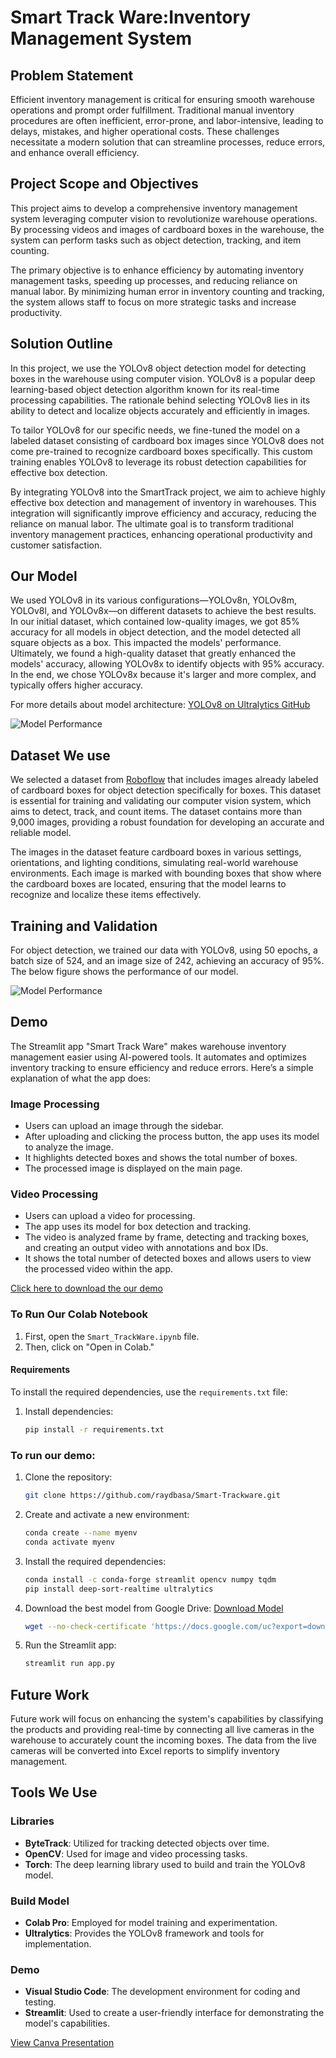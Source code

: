 # Smart Track Ware:Inventory Management System

## Problem Statement
Efficient inventory management is critical for ensuring smooth warehouse operations and prompt order fulfillment. Traditional manual inventory procedures are often inefficient, error-prone, and labor-intensive, leading to delays, mistakes, and higher operational costs. These challenges necessitate a modern solution that can streamline processes, reduce errors, and enhance overall efficiency.

## Project Scope and Objectives
This project aims to develop a comprehensive inventory management system leveraging computer vision to revolutionize warehouse operations. By processing videos and images of cardboard boxes in the warehouse, the system can perform tasks such as object detection, tracking, and item counting.

The primary objective is to enhance efficiency by automating inventory management tasks, speeding up processes, and reducing reliance on manual labor. By minimizing human error in inventory counting and tracking, the system allows staff to focus on more strategic tasks and increase productivity.

## Solution Outline
In this project, we use the YOLOv8 object detection model for detecting boxes in the warehouse using computer vision. YOLOv8 is a popular deep learning-based object detection algorithm known for its real-time processing capabilities. The rationale behind selecting YOLOv8 lies in its ability to detect and localize objects accurately and efficiently in images.

To tailor YOLOv8 for our specific needs, we fine-tuned the model on a labeled dataset consisting of cardboard box images since YOLOv8 does not come pre-trained to recognize cardboard boxes specifically. This custom training enables YOLOv8 to leverage its robust detection capabilities for effective box detection.

By integrating YOLOv8 into the SmartTrack project, we aim to achieve highly effective box detection and management of inventory in warehouses. This integration will significantly improve efficiency and accuracy, reducing the reliance on manual labor. The ultimate goal is to transform traditional inventory management practices, enhancing operational productivity and customer satisfaction.

## Our Model
We used YOLOv8 in its various configurations—YOLOv8n, YOLOv8m, YOLOv8l, and YOLOv8x—on different datasets to achieve the best results. In our initial dataset, which contained low-quality images, we got 85% accuracy for all models in object detection, and the model detected all square objects as a box. This impacted the models' performance. Ultimately, we found a high-quality dataset that greatly enhanced the models' accuracy, allowing YOLOv8x to identify objects with 95% accuracy. In the end, we chose YOLOv8x because it's larger and more complex, and typically offers higher accuracy.

For more details about model architecture: [YOLOv8 on Ultralytics GitHub](https://github.com/ultralytics/ultralytics?tab=readme-ov-file)

![Model Performance](images/train_batch1.jpg)

## Dataset We use

We selected a dataset from  [Roboflow](https://universe.roboflow.com/carboard-box/carboard-box/dataset/2) that includes images already labeled of cardboard boxes for object detection specifically for boxes. This dataset is essential for training and validating our computer vision system, which aims to detect, track, and count items. The dataset contains more than 9,000 images, providing a robust foundation for developing an accurate and reliable model.

The images in the dataset feature cardboard boxes in various settings, orientations, and lighting conditions, simulating real-world warehouse environments. Each image is marked with bounding boxes that show where the cardboard boxes are located, ensuring that the model learns to recognize and localize these items effectively.

## Training and Validation
For object detection, we trained our data with YOLOv8, using 50 epochs, a batch size of 524, and an image size of 242, achieving an accuracy of 95%. The below figure shows the performance of our model.

![Model Performance](images/results.png)

## Demo
The Streamlit app "Smart Track Ware" makes warehouse inventory management easier using AI-powered tools. It automates and optimizes inventory tracking to ensure efficiency and reduce errors. Here’s a simple explanation of what the app does:

### Image Processing
- Users can upload an image through the sidebar.
- After uploading and clicking the process button, the app uses its model to analyze the image.
- It highlights detected boxes and shows the total number of boxes.
- The processed image is displayed on the main page.

### Video Processing
- Users can upload a video for processing.
- The app uses its model for box detection and tracking.
- The video is analyzed frame by frame, detecting and tracking boxes, and creating an output video with annotations and box IDs.
- It shows the total number of detected boxes and allows users to view the processed video within the app.

[Click here to download the our demo](https://github.com/raydbasa/Smart-Trackware/blob/f56c43a4bca16cb4dabf046ea4f826032c4beb75/demo_Video.mp4)

### To Run Our Colab Notebook

1. First, open the `Smart_TrackWare.ipynb` file.
2. Then, click on "Open in Colab."

#### Requirements

To install the required dependencies, use the `requirements.txt` file:

1. Install dependencies:
    ```sh
    pip install -r requirements.txt
    ```

### To run our demo:
1. Clone the repository:
    ```sh
    git clone https://github.com/raydbasa/Smart-Trackware.git
    ```
2. Create and activate a new environment:
    ```sh
    conda create --name myenv
    conda activate myenv
    ```
3. Install the required dependencies:
    ```sh
    conda install -c conda-forge streamlit opencv numpy tqdm
    pip install deep-sort-realtime ultralytics
    ```
4. Download the best model from Google Drive:
    [Download Model](https://drive.google.com/file/d/1149lReYp0oRzCkeXYup-ERXzX6O1huRA/view?usp=drive_link)
    ```sh
    wget --no-check-certificate 'https://docs.google.com/uc?export=download&id=1149lReYp0oRzCkeXYup-ERXzX6O1huRA' -O best_model.pth
    ```
5. Run the Streamlit app:
    ```sh
    streamlit run app.py
    ```


    
## Future Work
Future work will focus on enhancing the system's capabilities by classifying the products and providing real-time by connecting all live cameras in the warehouse to accurately count the incoming boxes. The data from the live cameras will be converted into Excel reports to simplify inventory management.


## Tools We Use
### Libraries
- **ByteTrack**: Utilized for tracking detected objects over time.
- **OpenCV**: Used for image and video processing tasks.
- **Torch**: The deep learning library used to build and train the YOLOv8 model.

### Build Model
- **Colab Pro**: Employed for model training and experimentation.
- **Ultralytics**: Provides the YOLOv8 framework and tools for implementation.


### Demo
- **Visual Studio Code**: The development environment for coding and testing.
- **Streamlit**: Used to create a user-friendly interface for demonstrating the model's capabilities.

[View Canva Presentation](https://www.canva.com/design/DAGF2JPUUcE/acaPcy8cbbwOd87PQbzLvg/edit)




